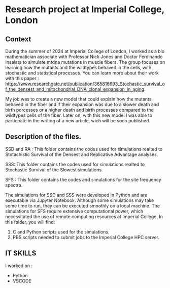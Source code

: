 # Research project at Imperial College, London

## Context

During the summer of 2024 at Imperial College of London, I worked as a bio mathematician associate with Professor Nick Jones and Doctor Ferdinando Insalata to simulate mtdna mutations in muscle fibers. The group focuses on learning how the mutants and the wildtypes behaved in the cells, with stochastic and statistical processes. You can learn more about their work with this paper : https://www.researchgate.net/publication/365816693_Stochastic_survival_of_the_densest_and_mitochondrial_DNA_clonal_expansion_in_aging. 

My job was to create a new model that could explain how the mutants behaved in the fiber and if their expansion was due to a slower death and birth porcesses or a higher death and birth processes compared to the wildtypes cells of the fiber. Later on, with this new model I was able to particpate in the writing of  a new article, wich will be soon published.

## Description of the files. 
SSD and RA : This folder contains the codes used for simulations realted to Stotachistic Survival of the Densest and Replicative Advantage analyses. 

SSS: This folder contains the codes used for simulations realted to Stochastic Survival of the Slowest simulations. 

SFS : This folder contains the codes and simulations for the site frequency spectra. 

The simulations for SSD and SSS were developed in Python and are executable via Jupyter Notebook. Although some simulations may take some time to run, they can be executed smoothly on a local machine.
The simulations for SFS require extensive computational power, which necessitated the use of remote computing resources at Imperial College. In this folder, you will find:

1. C and Python scripts used for the simulations.
2. PBS scripts needed to submit jobs to the Imperial College HPC server.

## IT SKILLS 

I worked on : 
- Python
- VSCODE 

